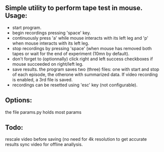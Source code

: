Simple utility to perform tape test in mouse.  
Usage:  
---
- start program.
- begin recordings pressing 'space' key.  
- continuously press 'a' while mouse interacts with its left leg and 'p' when mouse interacts with its left leg.  
- stop recordings by pressing 'space' (when mouse has removed both tapes or wait for the end of experiment (10mn by default).  
- don't forget to (optionnally) click right and left success checkboxes if mouse succeeded on right/left leg.
- save results. the program saves two (three) files: one with start and stop of each episode, the otherone with summarized data. 
If video recording is enabled, a 3rd file is saved.
- recordings can be resetted using 'esc' key (not configurable).  

Options:    
---
the file params.py holds most params

Todo:
---
rescale video before saving (no need for 4k resolution to get accurate results
sync video for offline anallysis.
